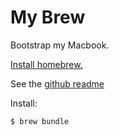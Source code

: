 # My Brew

Bootstrap my Macbook.

[Install homebrew.](http://brew.sh/)

See the [github readme](https://github.com/Homebrew/homebrew-bundle)

Install:

```
$ brew bundle
```